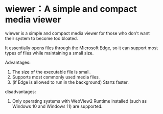 # wiewer：A simple and compact media viewer

wiewer is a simple and compact media viewer for those who don't want their system to become too bloated.

It essentially opens files through the Microsoft Edge, so it can support most types of files while maintaining a small size.

Advantages:

1. The size of the executable file is small.
2. Supports most commonly used media files.
3. (if Edge is allowed to run in the background) Starts faster.

disadvantages:

1. Only operating systems with WebView2 Runtime installed (such as Windows 10 and Windows 11) are supported.
